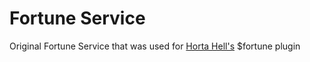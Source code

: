 # Fortune Service #

Original Fortune Service that was used for [Horta Hell's](https://github.com/codingteam/horta-hell) $fortune plugin
